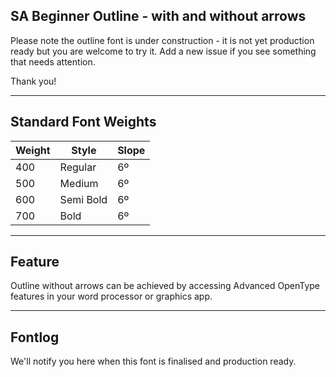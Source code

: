 ## SA Beginner Outline - with and without arrows ##

Please note the outline font is under construction - it is not yet production ready but you are welcome to try it. Add a new issue if you see something that needs attention.

Thank you!


- - - -

## Standard Font Weights ##

Weight        | Style        | Slope
------------- | -------------| -------------
400           | Regular      | 6º
500           | Medium       | 6º
600           | Semi Bold    | 6º
700           | Bold         | 6º


- - - -

## Feature ##

Outline without arrows can be achieved by accessing Advanced OpenType features in your word processor or graphics app.


- - - -

## Fontlog ##

We'll notify you here when this font is finalised and production ready.
